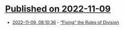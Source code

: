 # [Published on 2022-11-09](index.md)

* [2022-11-09, 08:10:36](https://news.ycombinator.com/item?id=33528661) - [“Fixing” the Rules of Division](https://alexwlchan.net/2022/09/moomin-mathematics/)
